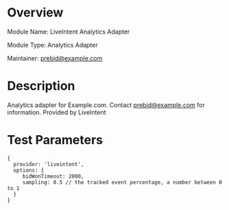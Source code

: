 # Overview
Module Name: LiveIntent Analytics Adapter

Module Type: Analytics Adapter

Maintainer: prebid@example.com

# Description

Analytics adapter for Example.com. Contact prebid@example.com for information. Provided by LiveIntent

# Test Parameters

```
{
  provider: 'liveintent',
  options: {
     bidWonTimeout: 2000,
     sampling: 0.5 // the tracked event percentage, a number between 0 to 1
  }
}
```
